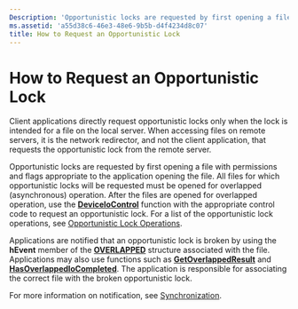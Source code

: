 ```yaml
---
Description: 'Opportunistic locks are requested by first opening a file with permissions and flags appropriate to the application opening the file. All files for which opportunistic locks will be requested must be opened for overlapped (asynchronous) operation.'
ms.assetid: 'a55d38c6-46e3-48e6-9b5b-d4f4234d8c07'
title: How to Request an Opportunistic Lock
---
```


# How to Request an Opportunistic Lock

Client applications directly request opportunistic locks only when the lock is intended for a file on the local server. When accessing files on remote servers, it is the network redirector, and not the client application, that requests the opportunistic lock from the remote server.

Opportunistic locks are requested by first opening a file with permissions and flags appropriate to the application opening the file. All files for which opportunistic locks will be requested must be opened for overlapped (asynchronous) operation. After the files are opened for overlapped operation, use the [**DeviceIoControl**](https://msdn.microsoft.com/library/windows/desktop/aa363216) function with the appropriate control code to request an opportunistic lock. For a list of the opportunistic lock operations, see [Opportunistic Lock Operations](opportunistic-lock-operations.md).

Applications are notified that an opportunistic lock is broken by using the **hEvent** member of the [**OVERLAPPED**](https://msdn.microsoft.com/library/windows/desktop/ms684342) structure associated with the file. Applications may also use functions such as [**GetOverlappedResult**](https://msdn.microsoft.com/library/windows/desktop/ms683209) and [**HasOverlappedIoCompleted**](https://msdn.microsoft.com/library/windows/desktop/ms683244). The application is responsible for associating the correct file with the broken opportunistic lock.

For more information on notification, see [Synchronization](https://msdn.microsoft.com/library/windows/desktop/ms686353).

 

 



